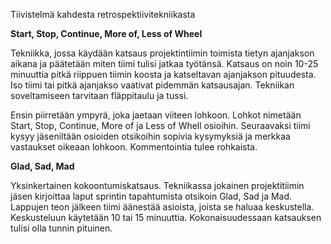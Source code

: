 Tiivistelmä kahdesta retrospektiivitekniikasta

**Start, Stop, Continue, More of, Less of Wheel**

Tekniikka, jossa käydään katsaus projektintiimin toimista tietyn ajanjakson aikana ja päätetään miten tiimi tulisi jatkaa työtänsä. Katsaus on noin 10-25 minuuttia pitkä riippuen tiimin koosta ja katseltavan ajanjakson pituudesta. Iso tiimi tai pitkä ajanjakso vaativat pidemmän katsausajan. Tekniikan soveltamiseen tarvitaan fläppitaulu ja tussi.

Ensin piirretään ympyrä, joka jaetaan viiteen lohkoon. Lohkot nimetään Start, Stop, Continue, More of ja Less of Whell osioihin. Seuraavaksi tiimi kysyy jäseniltään osioiden otsikoihin sopivia kysymyksiä ja merkkaa vastaukset oikeaan lohkoon. Kommentointia tulee rohkaista.


**Glad, Sad, Mad**

Yksinkertainen kokoontumiskatsaus. Tekniikassa jokainen projektitiimin jäsen kirjoittaa laput sprintin tapahtumista otsikoin Glad, Sad ja Mad. Lappujen teon jälkeen tiimi äänestää asioista, joista se haluaa keskustella. Keskusteluun käytetään 10 tai 15 minuuttia. Kokonaisuudessaan katsauksen tulisi olla tunnin pituinen.
